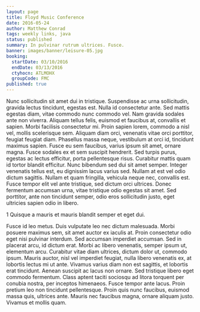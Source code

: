 ```yaml
---
layout: page
title: Floyd Music Conference
date: 2016-05-24
author: Matthew Conrad
tags: weekly links, java
status: published
summary: In pulvinar rutrum ultrices. Fusce.
banner: images/banner/leisure-05.jpg
booking:
  startDate: 03/10/2016
  endDate: 03/13/2016
  ctyhocn: ATLMOHX
  groupCode: FMC
published: true
---
```

Nunc sollicitudin sit amet dui in tristique. Suspendisse ac urna sollicitudin, gravida lectus tincidunt, egestas est. Nulla id consectetur ante. Sed mattis egestas diam, vitae commodo nunc commodo vel. Nam gravida sodales ante non viverra. Aliquam tellus felis, euismod et faucibus at, convallis et sapien. Morbi facilisis consectetur mi. Proin sapien lorem, commodo a nisl vel, mollis scelerisque sem.
Aliquam diam orci, venenatis vitae orci porttitor, feugiat feugiat diam. Phasellus massa neque, vestibulum at orci id, tincidunt maximus sapien. Fusce eu sem faucibus, varius ipsum sit amet, ornare magna. Fusce sodales ex et sem suscipit hendrerit. Sed turpis purus, egestas ac lectus efficitur, porta pellentesque risus. Curabitur mattis quam id tortor blandit efficitur. Nunc bibendum sed dui sit amet semper. Integer venenatis tellus est, eu dignissim lacus varius sed. Nullam at est vel odio dictum sagittis. Nullam et quam fringilla, vehicula neque nec, convallis est. Fusce tempor elit vel ante tristique, sed dictum orci ultrices. Donec fermentum accumsan urna, vitae tristique odio egestas sit amet. Sed porttitor, ante non tincidunt semper, odio eros sollicitudin justo, eget ultricies sapien odio in libero.

1 Quisque a mauris et mauris blandit semper et eget dui.

Fusce id leo metus. Duis vulputate leo nec dictum malesuada. Morbi posuere maximus sem, sit amet auctor ex iaculis at. Proin consectetur odio eget nisi pulvinar interdum. Sed accumsan imperdiet accumsan. Sed in placerat arcu, id dictum erat. Morbi ac libero venenatis, semper ipsum ut, elementum arcu. Curabitur vitae diam ultrices, dictum dolor ut, commodo ipsum. Mauris auctor, nisl vel imperdiet feugiat, nulla libero venenatis ex, at lobortis lectus mi ut ante. Vivamus varius diam non est sagittis, et lobortis erat tincidunt. Aenean suscipit ac lacus non ornare.
Sed tristique libero eget commodo fermentum. Class aptent taciti sociosqu ad litora torquent per conubia nostra, per inceptos himenaeos. Fusce tempor ante lacus. Proin pretium leo non tincidunt pellentesque. Proin quis nunc faucibus, euismod massa quis, ultrices ante. Mauris nec faucibus magna, ornare aliquam justo. Vivamus et mollis quam.
